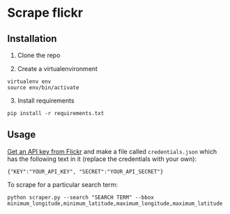 # Scrape flickr

## Installation

1. Clone the repo

2. Create a virtualenvironment

```
virtualenv env
source env/bin/activate
```

3. Install requirements

`pip install -r requirements.txt`

## Usage

[Get an API key from Flickr](https://www.flickr.com/services/api/misc.api_keys.html) and make a file called `credentials.json` which has the following text in it (replace the credentials with your own):

```
{"KEY":"YOUR_API_KEY", "SECRET":"YOUR_API_SECRET"}
```

To scrape for a particular search term:

`python scraper.py --search "SEARCH TERM" --bbox minimum_longitude,minimum_latitude,maximum_longitude,maximum_latitude`

